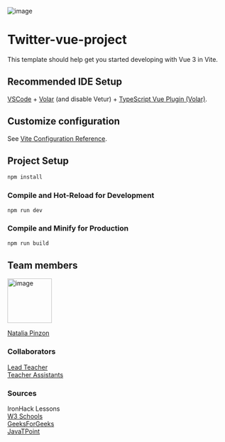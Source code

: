 ![image](https://user-images.githubusercontent.com/83771741/206526399-63d0c851-218a-4320-8420-b538723e9e49.png)

# Twitter-vue-project

This template should help get you started developing with Vue 3 in Vite.

## Recommended IDE Setup

[VSCode](https://code.visualstudio.com/) + [Volar](https://marketplace.visualstudio.com/items?itemName=Vue.volar) (and disable Vetur) + [TypeScript Vue Plugin (Volar)](https://marketplace.visualstudio.com/items?itemName=Vue.vscode-typescript-vue-plugin).

## Customize configuration

See [Vite Configuration Reference](https://vitejs.dev/config/).

## Project Setup

```sh
npm install
```

### Compile and Hot-Reload for Development

```sh
npm run dev
```

### Compile and Minify for Production

```sh
npm run build
```

## Team members

<img width="100" alt="image" src="https://user-images.githubusercontent.com/83771741/206534567-008337ee-b791-4798-8b2c-a1ad62024290.png">

[Natalia Pinzon](https://github.com/nanuta522)<br>

### Collaborators
[Lead Teacher](https://github.com/Amaza-ing)<br>
[Teacher Assistants](https://github.com/ta-java-ih)

### Sources
IronHack Lessons<br>
[W3 Schools](https://www.w3schools.com/java/default.asp)<br>
[GeeksForGeeks](https://www.geeksforgeeks.org/java/?ref=ghm)<br>
[JavaTPoint](https://www.javatpoint.com/java-tutorial)
